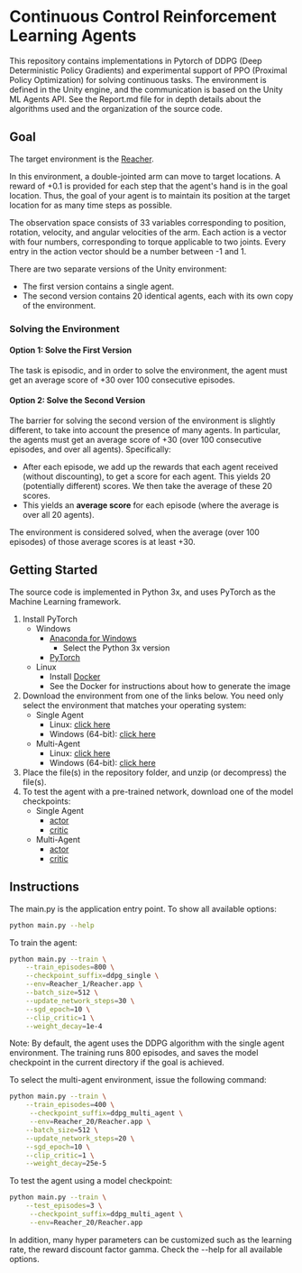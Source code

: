# Continuous Control Reinforcement Learning Agents

This repository contains implementations in Pytorch of DDPG (Deep Deterministic Policy Gradients) and experimental support of PPO (Proximal Policy Optimization) for solving continuous tasks. The environment is defined in the Unity engine, and the communication is based on the Unity ML Agents API. See the Report.md file for in depth details about the algorithms used and the organization of the source code.

## Goal

The target environment is the [Reacher](https://github.com/Unity-Technologies/ml-agents/blob/master/docs/Learning-Environment-Examples.md#reacher).

In this environment, a double-jointed arm can move to target locations. A reward of +0.1 is provided for each step that the agent's hand is in the goal location. Thus, the goal of your agent is to maintain its position at the target location for as many time steps as possible.

The observation space consists of 33 variables corresponding to position, rotation, velocity, and angular velocities of the arm. Each action is a vector with four numbers, corresponding to torque applicable to two joints. Every entry in the action vector should be a number between -1 and 1.

There are two separate versions of the Unity environment:
- The first version contains a single agent.
- The second version contains 20 identical agents, each with its own copy of the environment.  

### Solving the Environment

#### Option 1: Solve the First Version

The task is episodic, and in order to solve the environment, the agent must get an average score of +30 over 100 consecutive episodes.

#### Option 2: Solve the Second Version

The barrier for solving the second version of the environment is slightly different, to take into account the presence of many agents.  In particular, the agents must get an average score of +30 (over 100 consecutive episodes, and over all agents).  Specifically:

- After each episode, we add up the rewards that each agent received (without discounting), to get a score for each agent.  This yields 20 (potentially different) scores.  We then take the average of these 20 scores. 
- This yields an **average score** for each episode (where the average is over all 20 agents).

The environment is considered solved, when the average (over 100 episodes) of those average scores is at least +30. 

## Getting Started

The source code is implemented in Python 3x, and uses PyTorch as the Machine Learning framework. 

1. Install PyTorch
    - Windows
        - [Anaconda for Windows](https://conda.io/docs/user-guide/install/windows.html)
            - Select the Python 3x version
        - [PyTorch](https://pytorch.org/get-started/locally/)
    - Linux
        - Install [Docker](https://docs.docker.com/install/linux/docker-ce/ubuntu/#install-docker-ce)
        - See the Docker for instructions about how to generate the image
2. Download the environment from one of the links below. You need only select the environment that matches your operating system:
    - Single Agent
        - Linux: [click here](https://drive.google.com/uc?id=1RDmEUl8OxibLfMAHphY9LcKg-f5Yra-R)
        - Windows (64-bit): [click here](https://drive.google.com/uc?id=1QRSQECQf95Qh1_OdTPau9D6WCiwLGKkD)
    - Multi-Agent
        - Linux: [click here](https://drive.google.com/uc?id=1prC-ZHLWEKcoMjQllx6HJyTu7rclzDM4)
        - Windows (64-bit): [click here](https://drive.google.com/uc?id=1wa78vhgi370N8JcJ9A4j9k0QBKIFdA4x)
3. Place the file(s) in the repository folder, and unzip (or decompress) the file(s).
4. To test the agent with a pre-trained network, download one of the model checkpoints:
    - Single Agent
        - [actor](https://drive.google.com/uc?id=1OuutszmDw4-Cp--1GCBpXecy-mli4gQ-)
        - [critic](https://drive.google.com/uc?id=1VfH2mZYHxhVeMd-lGv3BrBcvyCxzce2n)
    - Multi-Agent
        - [actor](https://drive.google.com/uc?id=1Ix9iZ4ja1KXs1_IQd_oHIE6KGHCXzI2w)
        - [critic](https://drive.google.com/uc?id=1XgzpuK3eR59EgMqbHhoEz5Fry0WkaPIp)

## Instructions

The main.py is the application entry point. To show all available options:

```bash
python main.py --help
```

To train the agent:

```bash
python main.py --train \
    --train_episodes=800 \
    --checkpoint_suffix=ddpg_single \
    --env=Reacher_1/Reacher.app \
    --batch_size=512 \
    --update_network_steps=30 \
    --sgd_epoch=10 \
    --clip_critic=1 \
    --weight_decay=1e-4
```

Note: By default, the agent uses the DDPG algorithm with the single agent environment. The training runs 800 episodes, and saves the model checkpoint in the current directory if the goal is achieved.

To select the multi-agent environment, issue the following command:

```bash
python main.py --train \
    --train_episodes=400 \
     --checkpoint_suffix=ddpg_multi_agent \
     --env=Reacher_20/Reacher.app \
    --batch_size=512 \
    --update_network_steps=20 \
    --sgd_epoch=10 \
    --clip_critic=1 \
    --weight_decay=25e-5
```

To test the agent using a model checkpoint:

```bash
python main.py --train \
    --test_episodes=3 \
     --checkpoint_suffix=ddpg_multi_agent \
     --env=Reacher_20/Reacher.app
```

In addition, many hyper parameters can be customized such as the learning rate, the reward discount factor gamma. Check the --help for all available options.
